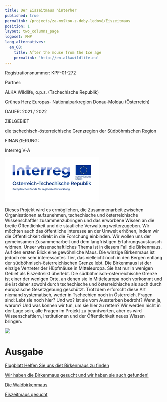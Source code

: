 ```yaml
---
title: Der Eiszeitmaus hinterher
published: true
permalink: /projects/za-myškou-z-doby-ledové/Eiszeitmaus
position: 1
layout: two_columns_page
logoset: FMP
lang_alternatives:
  en_GB:
    title: After the mouse from the Ice age
    permalink: 'http://en.alkawildlife.eu'
---
```

Registrationsnummer: KPF-01-272

Partner:

ALKA Wildlife, o.p.s. (Tschechische Republik)

Grünes Herz Europas- Nationalparkregion Donau-Moldau (Österreich)

DAUER: 2021 / 2022

ZIELGEBIET

die tschechisch-österreichische Grenzregion der Südböhmischen Region

FINANZIERUNG:

Interreg V-A

![](/media/interreg_oesterreich-tschechische-republik_de_rgb_300.jpg)

Dieses Projekt wird es ermöglichen, die Zusammenarbeit zwischen Organisationen aufzunehmen, tschechische und österreichische Wissenschaftler zusammenzubringen und das erworbene Wissen an die breite Öffentlichkeit und die staatliche Verwaltung weiterzugeben. Wir möchten auch das öffentliche Interesse an der Umwelt erhöhen, indem wir die Öffentlichkeit direkt in die Forschung einbinden. Wir wollen uns der gemeinsamen Zusammenarbeit und dem langfristigen Erfahrungsaustausch widmen. Unser wissenschaftliches Thema ist in diesem Fall die Birkenmaus. Auf den ersten Blick eine gewöhnliche Maus. Die winzige Birkenmaus ist jedoch ein sehr interessantes Tier, das vielleicht noch in den Bergen entlang der südböhmisch-österreichischen Grenze lebt. Die Birkenmaus ist der einzige Vertreter der Hüpfmäuse in Mitteleuropa. Sie hat nur in wenigen Gebiet als Eiszeitrelikt überlebt. Die südböhmisch-österreichische Grenze ist einer der wenigen Orte, an denen sie in Mitteleuropa noch vorkommt und sie ist daher sowohl durch tschechische und österreichische als auch durch europäische Gesetzgebung geschützt. Trotzdem erforscht diese Art niemand systematisch, weder in Tschechien noch in Österreich. Fragen sind: Lebt sie noch hier? Und wo? Ist sie vom Aussterben bedroht? Wenn ja, warum? Und was können wir tun, um sie hier zu retten? Wir werden nicht in der Lage sein, alle Fragen im Projekt zu beantworten, aber es wird Wissenschaftlern, Institutionen und der Öffentlichkeit neues Wissen bringen. 

![](/media/myšivka_vanderkooij_3_620.jpg)

# Ausgabe

[Flugblatt Helfen Sie uns diet Birkenmaus zu finden](/media/Sicista_leaflet_2021_DEprint.pdf)

[Wir haben die Birkenmaus gesucht und wir haben sie auch gefunden!](/projects/za-myškou-z-doby-ledové/eiszeitmaus/haben_die_Birkenmaus)

[Die Waldbirkenmaus](/projects/za-myškou-z-doby-ledové/eiszeitmaus/waldbirkenmaus) 

[Eiszeitmaus gesucht](/projects/za-myškou-z-doby-ledové/eiszeitmaus/Eiszeitmaus-gesucht)
